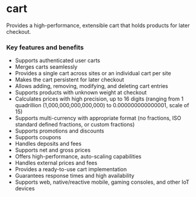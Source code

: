 # cart

Provides a high-performance, extensible cart that holds products for later checkout.

### Key features and benefits
* Supports authenticated user carts  
* Merges carts seamlessly  
* Provides a single cart across sites or an individual cart per site  
* Makes the cart persistent for later checkout  
* Allows adding, removing, modifying, and deleting cart entries  
* Supports products with unknown weight at checkout  
* Calculates prices with high precision, up to 16 digits (ranging from 1 quadrillion (1,000,000,000,000,000) to 0.000000000000001, scale of 15)  
* Supports multi-currency with appropriate format (no fractions, ISO standard defined fractions, or custom fractions)  
* Supports promotions and discounts  
* Supports coupons  
* Handles deposits and fees  
* Supports net and gross prices  
* Offers high-performance, auto-scaling capabilities  
* Handles external prices and fees  
* Provides a ready-to-use cart implementation  
* Guarantees response times and high availability  
* Supports web, native/reactive mobile, gaming consoles, and other IoT devices  
